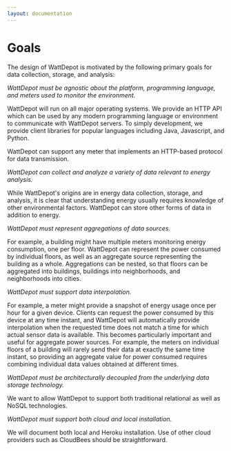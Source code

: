 ```yaml
---
layout: documentation
---
```

# Goals

The design of WattDepot is motivated by the following primary goals for data collection, storage, and analysis:

*WattDepot must be agnostic about the platform, programming language, and meters used to monitor the environment.*

WattDepot will run on all major operating systems. We provide an HTTP API which can be used by any modern programming 
language or environment to communicate with WattDepot servers. To simply development, we provide client libraries for 
popular languages including Java, Javascript, and Python.  

WattDepot can support any meter that implements an HTTP-based protocol for data transmission.

*WattDepot can collect and analyze a variety of data relevant to energy analysis.*

While WattDepot's origins are in energy data collection, storage, and analysis, it is clear that understanding energy 
usually requires knowledge of other environmental factors. WattDepot can store other forms of data in addition to energy. 

*WattDepot must represent aggregations of data sources.*

For example, a building might have multiple meters monitoring energy consumption, one per floor. WattDepot can represent 
the power consumed by individual floors, as well as an aggregate source representing the building as a whole. 
Aggregations can be nested, so that floors can be aggregated into buildings, buildings into neighborhoods, and 
neighborhoods into cities.

*WattDepot must support data interpolation.*

For example, a meter might provide a snapshot of energy usage once per hour for a given device. Clients can request the 
power consumed by this device at any time instant, and WattDepot will automatically provide interpolation when the 
requested time does not match a time for which actual sensor data is available. This becomes particularly important and 
useful for aggregate power sources. For example, the meters on individual floors of a building will rarely send their 
data at exactly the same time instant, so providing an aggregate value for power consumed requires combining individual 
data values obtained at different times.

*WattDepot must be architecturally decoupled from the underlying data storage technology.*

We want to allow WattDepot to support both traditional relational as well as NoSQL technologies.

*WattDepot must support both cloud and local installation.*

We will document both local and Heroku installation.  Use of other cloud providers such as CloudBees should be 
straightforward. 
